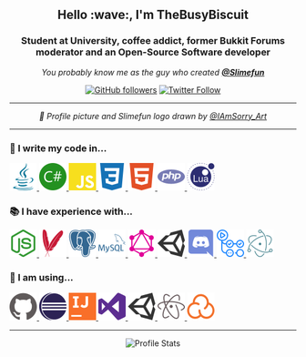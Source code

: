 <h2 align="center">Hello :wave:, I'm TheBusyBiscuit</h1>
<h3 align="center">Student at University, coffee addict, former Bukkit Forums moderator and an Open-Source Software developer</h3>

<p align="center">
  <em>You probably know me as the guy who created <a href="https://github.com/Slimefun"><strong>@Slimefun</strong></a></em>
</p>

<p align="center">
  <a href="https://github.com/TheBusyBiscuit"><img alt="GitHub followers" src="https://img.shields.io/github/followers/TheBusyBiscuit?label=%40TheBusyBiscuit&style=social&logoColor=000000"></a>
  <a href="https://twitter.com/TheBusyBiscuit"><img alt="Twitter Follow" src="https://img.shields.io/twitter/follow/TheBusyBiscuit?label=%40TheBusyBiscuit&style=social&logoColor=000000"></a>
</p>

<hr/>
<p align="center">
  <em>
    🎨 Profile picture and Slimefun logo drawn by <a href="https://www.instagram.com/iamsorry_art/">@IAmSorry_Art</a>
  </em>
</p>
<hr/>

### :speech_balloon: I write my code in...

<a title="Java" href="https://github.com/TheBusyBiscuit?tab=repositories&language=java">
  <img alt="Java" height="48px" src="https://raw.githubusercontent.com/TheBusyBiscuit/TheBusyBiscuit/master/icons/java.svg" />
</a>
<a title="C#" href="https://github.com/TheBusyBiscuit?tab=repositories&language=c%23">
  <img alt="C Sharp" height="48px" src="https://raw.githubusercontent.com/TheBusyBiscuit/TheBusyBiscuit/master/icons/csharp.svg" />
</a>
<a title="JavaScript" href="https://github.com/TheBusyBiscuit?tab=repositories&language=javascript">
  <img alt="Java Script" height="48px" src="https://raw.githubusercontent.com/TheBusyBiscuit/TheBusyBiscuit/master/icons/javascript.svg" />
</a>
<a title="CSS" href="https://github.com/TheBusyBiscuit?tab=repositories&language=css">
  <img alt="CSS" height="48px" src="https://raw.githubusercontent.com/TheBusyBiscuit/TheBusyBiscuit/master/icons/css3.svg" />
</a>
<a title="HTML" href="https://github.com/TheBusyBiscuit?tab=repositories&language=html">
  <img alt="HTML" height="48px" src="https://raw.githubusercontent.com/TheBusyBiscuit/TheBusyBiscuit/master/icons/html5.svg" />
</a>
<a title="PHP" href="https://github.com/TheBusyBiscuit?tab=repositories&language=php">
  <img alt="PHP" height="48px" src="https://raw.githubusercontent.com/TheBusyBiscuit/TheBusyBiscuit/master/icons/php.svg" />
</a>
<a title="Lua" href="https://github.com/TheBusyBiscuit?tab=repositories&language=lua">
  <img alt="Lua" height="48px" src="https://raw.githubusercontent.com/TheBusyBiscuit/TheBusyBiscuit/master/icons/lua.svg" />
</a>

### :books: I have experience with...

<a title="node.js" href="https://nodejs.org/">
  <img alt="Node JS" height="48px" src="https://raw.githubusercontent.com/TheBusyBiscuit/TheBusyBiscuit/master/icons/nodejs.svg" />
</a>
<a title="Apache Maven" href="https://maven.apache.org/">
  <img alt="Maven" height="48px" src="https://raw.githubusercontent.com/TheBusyBiscuit/TheBusyBiscuit/master/icons/maven.svg" />
</a>
<a title="Postgresql" href="https://www.postgresql.org/">
  <img alt="Postgresql" height="48px" src="https://raw.githubusercontent.com/TheBusyBiscuit/TheBusyBiscuit/master/icons/postgresql.svg" />
</a>
<a title="MySQL" href="https://www.mysql.com/">
  <img alt="MySQL" height="48px" src="https://raw.githubusercontent.com/TheBusyBiscuit/TheBusyBiscuit/master/icons/mysql.svg" />
</a>
<a title="GraphQL" href="https://graphql.org/">
  <img alt="GraphQL" height="48px" src="https://raw.githubusercontent.com/TheBusyBiscuit/TheBusyBiscuit/master/icons/graphql.svg" />
</a>
<a title="Unity3D" href="https://unity.com/">
  <img alt="Unity 3D" height="48px" src="https://raw.githubusercontent.com/TheBusyBiscuit/TheBusyBiscuit/master/icons/unity.svg" />
</a>
<a title="Discord" href="https://discord.com/">
  <img alt="Discord" height="48px" src="https://raw.githubusercontent.com/TheBusyBiscuit/TheBusyBiscuit/master/icons/discord.svg" />
</a>
<a title="GitHub Actions" href="https://github.com/features/actions">
  <img alt="GitHub Actions" height="48px" src="https://raw.githubusercontent.com/TheBusyBiscuit/TheBusyBiscuit/master/icons/githubactions.svg" />
</a>
<a title="ElectronJS" href="https://www.electronjs.org/">
  <img alt="ElectronJS" height="48px" src="https://raw.githubusercontent.com/TheBusyBiscuit/TheBusyBiscuit/master/icons/electron.svg" />
</a>
  
### :wrench: I am using...

<a title="GitHub" href="https://github.com/">
  <img alt="GitHub" height="48px" src="https://raw.githubusercontent.com/TheBusyBiscuit/TheBusyBiscuit/master/icons/github.svg" />
</a>
<a title="Eclipse IDE" href="https://www.eclipse.org/">
  <img alt="Eclipse" height="48px" src="https://raw.githubusercontent.com/TheBusyBiscuit/TheBusyBiscuit/master/icons/eclipse.svg" />
</a>
<a title="IntelliJ IDEA" href="https://www.jetbrains.com/idea/">
  <img alt="IntelliJ IDEA" height="48px" src="https://raw.githubusercontent.com/TheBusyBiscuit/TheBusyBiscuit/master/icons/intellijidea.svg" />
</a>
<a title="Visual Studio" href="https://visualstudio.microsoft.com/">
  <img alt="Visual Studio" height="48px" src="https://raw.githubusercontent.com/TheBusyBiscuit/TheBusyBiscuit/master/icons/visualstudio.svg" />
</a>
<a title="Unity3D" href="https://unity.com/">
  <img alt="Unity 3D" height="48px" src="https://raw.githubusercontent.com/TheBusyBiscuit/TheBusyBiscuit/master/icons/unity.svg" />
</a>
<a title="Atom" href="https://atom.io/">
  <img alt="Atom" height="48px" src="https://raw.githubusercontent.com/TheBusyBiscuit/TheBusyBiscuit/master/icons/atom.svg" />
</a>
<a title="Sonarcloud" href="https://sonarcloud.io/">
  <img alt="Sonarcloud" height="48px" src="https://raw.githubusercontent.com/TheBusyBiscuit/TheBusyBiscuit/master/icons/sonarcloud.svg" />
</a>

<hr/>

<p align="center">
  <img src="https://github-readme-stats.vercel.app/api?username=TheBusyBiscuit&show_icons=true&hide_border=true&bg_color=35,638aff,36509e,283357&title_color=e6e6e6&text_color=dbdbdb&icon_color=eba254" alt="Profile Stats">
</p>
